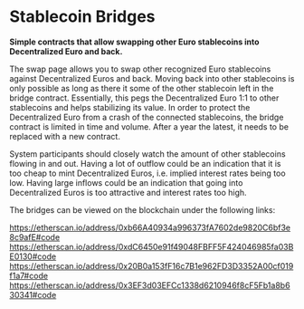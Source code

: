 # Stablecoin Bridges

**Simple contracts that allow swapping other Euro stablecoins into
  Decentralized Euro and back.**

The swap page allows you to swap other recognized Euro stablecoins against Decentralized Euros and back. Moving back into other stablecoins is only possible as long as there it some of the other stablecoin left in the bridge contract. Essentially, this pegs the Decentralized Euro 1:1 to other stablecoins and helps stabilizing its value. In order to protect the Decentralized Euro from a crash of the connected stablecoins, the bridge contract is limited in time and volume. After a year the latest, it needs to be replaced with a new contract.

System participants should closely watch the amount of other stablecoins flowing in and out. Having a lot of outflow could be an indication that it is too cheap to mint Decentralized Euros, i.e. implied interest rates being too low. Having large inflows could be an indication that going into Decentralized Euros is too attractive and interest rates too high.

The bridges can be viewed on the blockchain under the following links:

https://etherscan.io/address/0xb66A40934a996373fA7602de9820C6bf3e8c9afE#code
https://etherscan.io/address/0xdC6450e91f49048FBFF5F424046985fa03BE0130#code
https://etherscan.io/address/0x20B0a153fF16c7B1e962FD3D3352A00cf019f1a7#code
https://etherscan.io/address/0x3EF3d03EFCc1338d6210946f8cF5Fb1a8b630341#code
